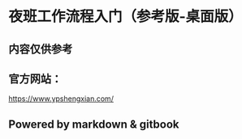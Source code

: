 
# 夜班工作流程入门（参考版-桌面版）<!-- {docsify-ignore-all} -->

## 内容仅供参考

## 官方网站：

https://www.ypshengxian.com/

## Powered by  markdown & gitbook
